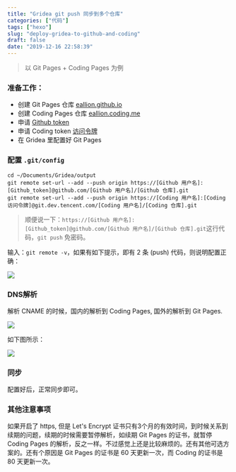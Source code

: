 ```yaml
---
title: "Gridea git push 同步到多个仓库"
categories: ["代码"]
tags: ["hexo"]
slug: "deploy-gridea-to-github-and-coding"
draft: false
date: "2019-12-16 22:58:39"
---
```


> 以 Git Pages + Coding Pages 为例

### 准备工作：
- 创建 Git Pages 仓库 [eallion.github.io](https://eallion.github.io)
- 创建 Coding Pages 仓库 [eallion.coding.me](https://eallion.coding.me)
- 申请 [Github token](https://github.com/settings/tokens/new)
- 申请 Coding token [访问令牌](https://dev.tencent.com/user/account/setting/tokens/new)
- 在 Gridea 里配置好 Git Pages

### 配置 `.git/config`

```
cd ~/Documents/Gridea/output
git remote set-url --add --push origin https://[Github 用户名]:[Github_token]@github.com/[Github 用户名]/[Github 仓库].git
git remote set-url --add --push origin https://[Coding 用户名]:[Coding 访问令牌]@git.dev.tencent.com/[Coding 用户名]/[Coding 仓库].git
```

>  顺便说一下：`https://[Github 用户名]:[Github_token]@github.com/[Github 用户名]/[Github 仓库].git`这行代码，`git push` 免密码。

输入：`git remote -v`，如果有如下提示，即有 2 条 (push) 代码，则说明配置正确：

![](https://cdn.jsdelivr.net/gh/eallion/statics@blog/images/2019/12/20191228231145.png)

### DNS解析

解析 CNAME 的时候，国内的解析到 Coding Pages, 国外的解析到 Git Pages.

![](https://cdn.jsdelivr.net/gh/eallion/statics@blog/images/2019/12/20191228231204.png)

如下图所示：

![](https://cdn.jsdelivr.net/gh/eallion/statics@blog/images/2019/12/20191228231217.png)

### 同步
配置好后，正常同步即可。

### 其他注意事项
如果开启了 https, 但是 Let's Encrypt 证书只有3个月的有效时间，到时候关系到续期的问题，续期的时候需要暂停解析，如续期 Git Pages 的证书，就暂停 Coding Pages 的解析，反之一样。不过感觉上还是比较麻烦的。还有其他可选方案的。还有个原因是 Git Pages 的证书是 60 天更新一次，而 Coding 的证书是 80 天更新一次。